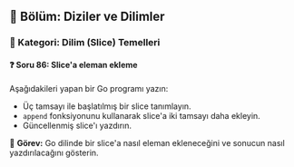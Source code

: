 ## 📘 Bölüm: Diziler ve Dilimler  
### 🔹 Kategori: Dilim (Slice) Temelleri  
#### ❓ Soru 86: Slice'a eleman ekleme

Aşağıdakileri yapan bir Go programı yazın:

- Üç tamsayı ile başlatılmış bir slice tanımlayın.
- `append` fonksiyonunu kullanarak slice'a iki tamsayı daha ekleyin.
- Güncellenmiş slice'ı yazdırın.

🔧 **Görev:** Go dilinde bir slice'a nasıl eleman ekleneceğini ve sonucun nasıl yazdırılacağını gösterin.
